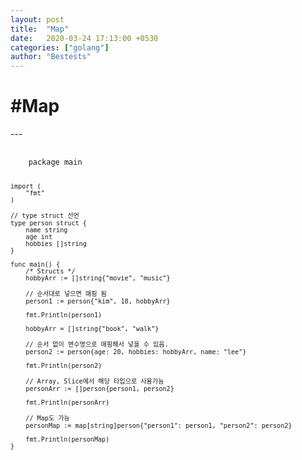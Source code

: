 ```yaml
---
layout: post
title:  "Map"
date:   2020-03-24 17:13:00 +0530
categories: ["golang"]
author: "Bestests"
---
```

<link rel="stylesheet" href="/js/highlight/styles/monokai.css" />
<script src="/js/highlight/highlight.pack.js"></script>
<script>hljs.initHighlightingOnLoad();</script>

<h1>#Map</h1>
---
<pre>
  <code class="go">
    package main

    import (
        "fmt"
    )

    // type struct 선언
    type person struct {
        name string
        age int
        hobbies []string
    }

    func main() {
        /* Structs */
        hobbyArr := []string{"movie", "music"}
        
        // 순서대로 넣으면 매핑 됨
        person1 := person{"kim", 18, hobbyArr}

        fmt.Println(person1)

        hobbyArr = []string{"book", "walk"}

        // 순서 없이 변수명으로 매핑해서 넣을 수 있음.
        person2 := person{age: 20, hobbies: hobbyArr, name: "lee"}

        fmt.Println(person2)

        // Array, Slice에서 해당 타입으로 사용가능
        personArr := []person{person1, person2}

        fmt.Println(personArr)

        // Map도 가능
        personMap := map[string]person{"person1": person1, "person2": person2}

        fmt.Println(personMap)
    }
  </code>
</pre>